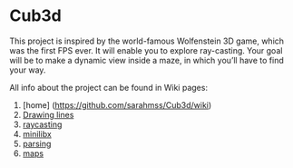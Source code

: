 # Cub3d
This project is inspired by the world-famous Wolfenstein 3D game, which was the first FPS ever. It will enable you to explore ray-casting. Your goal will be to make a dynamic view inside a maze, in which you’ll have to find your way.

All info about the project can be found in Wiki pages:

1.  [home] (https://github.com/sarahmss/Cub3d/wiki)
2.  [Drawing lines](https://github.com/sarahmss/Cub3d/wiki/DDA-X-Brasenham's-line-algorithms)
3.  [raycasting](https://github.com/sarahmss/Cub3d/wiki/Raycasting)
4.  [minilibx](https://github.com/sarahmss/Cub3d/wiki/Minilibx)
5.  [parsing](https://github.com/sarahmss/Cub3d/wiki/Parsing)
6.  [maps](https://github.com/sarahmss/Cub3d/wiki/DDA-X-Brasenham's-line-algorithms)
